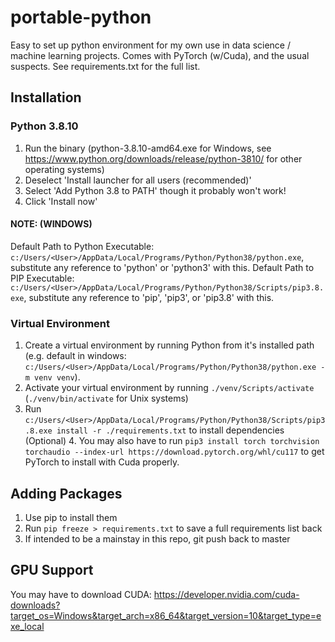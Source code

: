 # portable-python
Easy to set up python environment for my own use in data science / machine learning projects. Comes with PyTorch (w/Cuda), and the usual suspects. See requirements.txt for the full list.

## Installation
### Python 3.8.10
1. Run the binary (python-3.8.10-amd64.exe for Windows, see https://www.python.org/downloads/release/python-3810/ for other operating systems)
2. Deselect 'Install launcher for all users (recommended)'
3. Select 'Add Python 3.8 to PATH' though it probably won't work!
4. Click 'Install now'

#### NOTE: (WINDOWS)
Default Path to Python Executable: `c:/Users/<User>/AppData/Local/Programs/Python/Python38/python.exe`, substitute any reference to 'python' or 'python3' with this.
Default Path to PIP Executable: `c:/Users/<User>/AppData/Local/Programs/Python/Python38/Scripts/pip3.8.exe`, substitute any reference to 'pip', 'pip3', or 'pip3.8' with this.

### Virtual Environment
1. Create a virtual environment by running Python from it's installed path (e.g. default in windows: `c:/Users/<User>/AppData/Local/Programs/Python/Python38/python.exe -m venv venv`).
2. Activate your virtual environment by running ```./venv/Scripts/activate``` (```./venv/bin/activate``` for Unix systems)
3. Run ```c:/Users/<User>/AppData/Local/Programs/Python/Python38/Scripts/pip3.8.exe install -r ./requirements.txt``` to install dependencies
(Optional) 4. You may also have to run ```pip3 install torch torchvision torchaudio --index-url https://download.pytorch.org/whl/cu117``` to get PyTorch to install with Cuda properly.

## Adding Packages
1. Use pip to install them
2. Run ```pip freeze > requirements.txt``` to save a full requirements list back
3. If intended to be a mainstay in this repo, git push back to master

## GPU Support
You may have to download CUDA: https://developer.nvidia.com/cuda-downloads?target_os=Windows&target_arch=x86_64&target_version=10&target_type=exe_local
